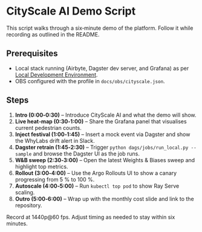 # CityScale AI Demo Script

This script walks through a six‑minute demo of the platform. Follow it while recording as outlined in the README.

## Prerequisites

- Local stack running (Airbyte, Dagster dev server, and Grafana) as per [Local Development Environment](../README.md#local-development-environment).
- OBS configured with the profile in `docs/obs/cityscale.json`.

## Steps

1. **Intro (0:00‑0:30)** – Introduce CityScale AI and what the demo will show.
2. **Live heat‑map (0:30‑1:00)** – Share the Grafana panel that visualises current pedestrian counts.
3. **Inject festival (1:00‑1:45)** – Insert a mock event via Dagster and show the WhyLabs drift alert in Slack.
4. **Dagster retrain (1:45‑2:30)** – Trigger `python dags/jobs/run_local.py --sample` and browse the Dagster UI as the job runs.
5. **W&B sweep (2:30‑3:00)** – Open the latest Weights & Biases sweep and highlight top metrics.
6. **Rollout (3:00‑4:00)** – Use the Argo Rollouts UI to show a canary progressing from 5 % to 100 %.
7. **Autoscale (4:00‑5:00)** – Run `kubectl top pod` to show Ray Serve scaling.
8. **Outro (5:00‑6:00)** – Wrap up with the monthly cost slide and link to the repository.

Record at 1440p@60 fps. Adjust timing as needed to stay within six minutes.
